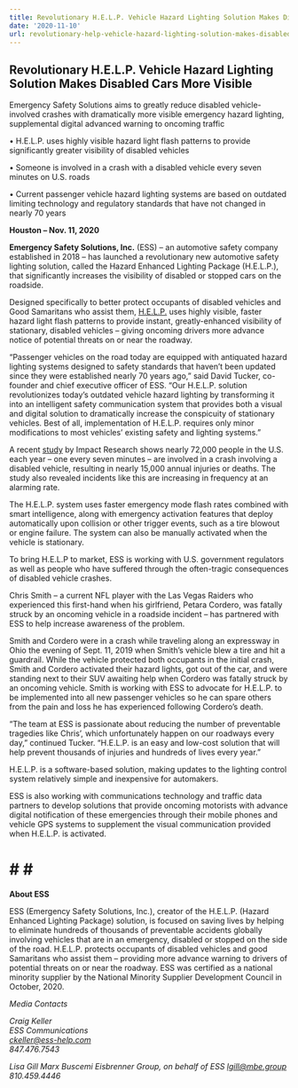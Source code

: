 ```yaml
---
title: Revolutionary H.E.L.P. Vehicle Hazard Lighting Solution Makes Disabled Cars More Visible
date: '2020-11-10'
url: revolutionary-help-vehicle-hazard-lighting-solution-makes-disabled-cars-more-visible
---
```

## Revolutionary H.E.L.P. Vehicle Hazard Lighting Solution Makes Disabled Cars More Visible

Emergency Safety Solutions aims to greatly reduce disabled vehicle-involved crashes with dramatically more visible emergency hazard lighting, supplemental digital advanced warning to oncoming traffic

•	H.E.L.P. uses highly visible hazard light flash patterns to provide significantly greater visibility of disabled vehicles

•	Someone is involved in a crash with a disabled vehicle every seven minutes on U.S. roads

•	Current passenger vehicle hazard lighting systems are based on outdated limiting technology and regulatory standards that have not changed in nearly 70 years 

**Houston – Nov. 11, 2020**

**Emergency Safety Solutions, Inc.** (ESS) – an automotive safety company established in 2018 – has launched a revolutionary new automotive safety lighting solution, called the Hazard Enhanced Lighting Package (H.E.L.P.), that significantly increases the visibility of disabled or stopped cars on the roadside. 

Designed specifically to better protect occupants of disabled vehicles and Good Samaritans who assist them, [H.E.L.P.](https://youtu.be/yv-exGz8BTQ) uses highly visible, faster hazard light flash patterns to provide instant, greatly-enhanced visibility of stationary, disabled vehicles – giving oncoming drivers more advance notice of potential threats on or near the roadway.

“Passenger vehicles on the road today are equipped with antiquated hazard lighting systems designed to safety standards that haven’t been updated since they were established nearly 70 years ago,” said David Tucker, co-founder and chief executive officer of ESS. “Our H.E.L.P. solution revolutionizes today’s outdated vehicle hazard lighting by transforming it into an intelligent safety communication system that provides both a visual and digital solution to dramatically increase the conspicuity of stationary vehicles. Best of all, implementation of H.E.L.P. requires only minor modifications to most vehicles’ existing safety and lighting systems.”

A recent [study](https://www.ess-help.com/whitepaper/ESS_Summary.pdf) by Impact Research shows nearly 72,000 people in the U.S. each year – one every seven minutes – are involved in a crash involving a disabled vehicle, resulting in nearly 15,000 annual injuries or deaths. The study also revealed incidents like this are increasing in frequency at an alarming rate.

The H.E.L.P. system uses faster emergency mode flash rates combined with smart intelligence, along with emergency activation features that deploy automatically upon collision or other trigger events, such as a tire blowout or engine failure. The system can also be manually activated when the vehicle is stationary.

To bring H.E.L.P to market, ESS is working with U.S. government regulators as well as people who have suffered through the often-tragic consequences of disabled vehicle crashes.

Chris Smith – a current NFL player with the Las Vegas Raiders who experienced this first-hand when his girlfriend, Petara Cordero, was fatally struck by an oncoming vehicle in a roadside incident – has partnered with ESS to help increase awareness of the problem. 

Smith and Cordero were in a crash while traveling along an expressway in Ohio the evening of Sept. 11, 2019 when Smith’s vehicle blew a tire and hit a guardrail. While the vehicle protected both occupants in the initial crash, Smith and Cordero activated their hazard lights, got out of the car, and were standing next to their SUV awaiting help when Cordero was fatally struck by an oncoming vehicle. Smith is working with ESS to advocate for H.E.L.P. to be implemented into all new passenger vehicles so he can spare others from the pain and loss he has experienced following Cordero’s death.

“The team at ESS is passionate about reducing the number of preventable tragedies like Chris’, which unfortunately happen on our roadways every day,” continued Tucker. “H.E.L.P. is an easy and low-cost solution that will help prevent thousands of injuries and hundreds of lives every year.”

H.E.L.P. is a software-based solution, making updates to the lighting control system relatively simple and inexpensive for automakers.

ESS is also working with communications technology and traffic data partners to develop solutions that provide oncoming motorists with advance digital notification of these emergencies through their mobile phones and vehicle GPS systems to supplement the visual communication provided when H.E.L.P. is activated.  

# # # #


**About ESS**

ESS (Emergency Safety Solutions, Inc.), creator of the H.E.L.P. (Hazard Enhanced Lighting Package) solution, is focused on saving lives by helping to eliminate hundreds of thousands of preventable accidents globally involving vehicles that are in an emergency, disabled or stopped on the side of the road. H.E.L.P. protects occupants of disabled vehicles and good Samaritans who assist them – providing more advance warning to drivers of potential threats on or near the roadway. ESS was certified as a national minority supplier by the National Minority Supplier Development Council in October, 2020.


*Media Contacts*

*Craig Keller			
ESS Communications			
ckeller@ess-help.com	
847.476.7543*	

*Lisa Gill
Marx Buscemi Eisbrenner Group, on behalf of ESS
lgill@mbe.group
810.459.4446*
